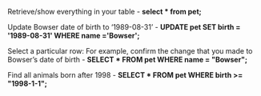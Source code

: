 Retrieve/show everything in your table - **select * from pet;**

Update Bowser date of birth to ‘1989-08-31’ - **UPDATE pet SET	birth = '1989-08-31' WHERE name ='Bowser';**

Select a particular row: For example, confirm the change that you made to Bowser’s date of birth - **SELECT * FROM pet WHERE name = "Bowser";**

Find all animals born after 1998 - **SELECT * FROM pet WHERE birth >= "1998-1-1";**
